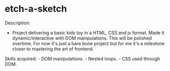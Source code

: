 # etch-a-sketch
Description:
- Project delivering a basic kids toy in a HTML, CSS and js format. Made it dynamic/interactive with DOM manipulations. This will be polished overtime. For now it's just a bare bone project but for me it's a milestone closer to mastering the art of frontend.

Skills acquired:
    - DOM manipulations.
    - Nested loops.
    - CSS used through DOM.